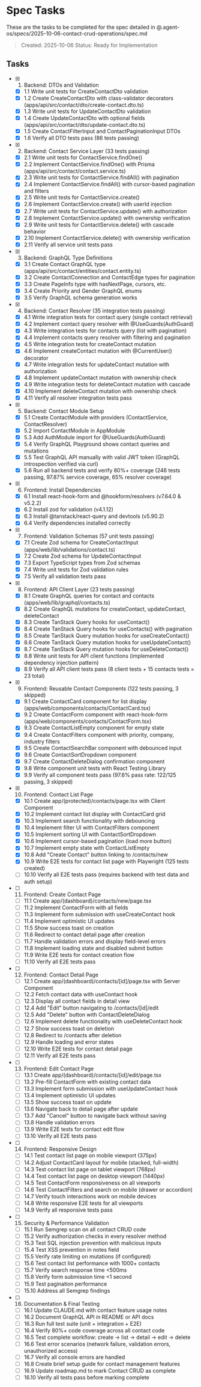 # Spec Tasks

These are the tasks to be completed for the spec detailed in @.agent-os/specs/2025-10-06-contact-crud-operations/spec.md

> Created: 2025-10-06
> Status: Ready for Implementation

## Tasks

- [x] 1. Backend: DTOs and Validation
  - [x] 1.1 Write unit tests for CreateContactDto validation
  - [x] 1.2 Create CreateContactDto with class-validator decorators (apps/api/src/contact/dto/create-contact.dto.ts)
  - [x] 1.3 Write unit tests for UpdateContactDto validation
  - [x] 1.4 Create UpdateContactDto with optional fields (apps/api/src/contact/dto/update-contact.dto.ts)
  - [x] 1.5 Create ContactFilterInput and ContactPaginationInput DTOs
  - [x] 1.6 Verify all DTO tests pass (86 tests passing)

- [x] 2. Backend: Contact Service Layer (33 tests passing)
  - [x] 2.1 Write unit tests for ContactService.findOne()
  - [x] 2.2 Implement ContactService.findOne() with Prisma (apps/api/src/contact/contact.service.ts)
  - [x] 2.3 Write unit tests for ContactService.findAll() with pagination
  - [x] 2.4 Implement ContactService.findAll() with cursor-based pagination and filters
  - [x] 2.5 Write unit tests for ContactService.create()
  - [x] 2.6 Implement ContactService.create() with userId injection
  - [x] 2.7 Write unit tests for ContactService.update() with authorization
  - [x] 2.8 Implement ContactService.update() with ownership verification
  - [x] 2.9 Write unit tests for ContactService.delete() with cascade behavior
  - [x] 2.10 Implement ContactService.delete() with ownership verification
  - [x] 2.11 Verify all service unit tests pass

- [x] 3. Backend: GraphQL Type Definitions
  - [x] 3.1 Create Contact GraphQL type (apps/api/src/contact/entities/contact.entity.ts)
  - [x] 3.2 Create ContactConnection and ContactEdge types for pagination
  - [x] 3.3 Create PageInfo type with hasNextPage, cursors, etc.
  - [x] 3.4 Create Priority and Gender GraphQL enums
  - [x] 3.5 Verify GraphQL schema generation works

- [x] 4. Backend: Contact Resolver (35 integration tests passing)
  - [x] 4.1 Write integration tests for contact query (single contact retrieval)
  - [x] 4.2 Implement contact query resolver with @UseGuards(AuthGuard)
  - [x] 4.3 Write integration tests for contacts query (list with pagination)
  - [x] 4.4 Implement contacts query resolver with filtering and pagination
  - [x] 4.5 Write integration tests for createContact mutation
  - [x] 4.6 Implement createContact mutation with @CurrentUser() decorator
  - [x] 4.7 Write integration tests for updateContact mutation with authorization
  - [x] 4.8 Implement updateContact mutation with ownership check
  - [x] 4.9 Write integration tests for deleteContact mutation with cascade
  - [x] 4.10 Implement deleteContact mutation with ownership check
  - [x] 4.11 Verify all resolver integration tests pass

- [x] 5. Backend: Contact Module Setup
  - [x] 5.1 Create ContactModule with providers (ContactService, ContactResolver)
  - [x] 5.2 Import ContactModule in AppModule
  - [x] 5.3 Add AuthModule import for @UseGuards(AuthGuard)
  - [x] 5.4 Verify GraphQL Playground shows contact queries and mutations
  - [x] 5.5 Test GraphQL API manually with valid JWT token (GraphQL introspection verified via curl)
  - [x] 5.6 Run all backend tests and verify 80%+ coverage (246 tests passing, 97.87% service coverage, 65% resolver coverage)

- [x] 6. Frontend: Install Dependencies
  - [x] 6.1 Install react-hook-form and @hookform/resolvers (v7.64.0 & v5.2.2)
  - [x] 6.2 Install zod for validation (v4.1.12)
  - [x] 6.3 Install @tanstack/react-query and devtools (v5.90.2)
  - [x] 6.4 Verify dependencies installed correctly

- [x] 7. Frontend: Validation Schemas (57 unit tests passing)
  - [x] 7.1 Create Zod schema for CreateContactInput (apps/web/lib/validations/contact.ts)
  - [x] 7.2 Create Zod schema for UpdateContactInput
  - [x] 7.3 Export TypeScript types from Zod schemas
  - [x] 7.4 Write unit tests for Zod validation rules
  - [x] 7.5 Verify all validation tests pass

- [x] 8. Frontend: API Client Layer (23 tests passing)
  - [x] 8.1 Create GraphQL queries for contact and contacts (apps/web/lib/graphql/contacts.ts)
  - [x] 8.2 Create GraphQL mutations for createContact, updateContact, deleteContact
  - [x] 8.3 Create TanStack Query hooks for useContact()
  - [x] 8.4 Create TanStack Query hooks for useContacts() with pagination
  - [x] 8.5 Create TanStack Query mutation hooks for useCreateContact()
  - [x] 8.6 Create TanStack Query mutation hooks for useUpdateContact()
  - [x] 8.7 Create TanStack Query mutation hooks for useDeleteContact()
  - [x] 8.8 Write unit tests for API client functions (implemented dependency injection pattern)
  - [x] 8.9 Verify all API client tests pass (8 client tests + 15 contacts tests = 23 total)

- [x] 9. Frontend: Reusable Contact Components (122 tests passing, 3 skipped)
  - [x] 9.1 Create ContactCard component for list display (apps/web/components/contacts/ContactCard.tsx)
  - [x] 9.2 Create ContactForm component with react-hook-form (apps/web/components/contacts/ContactForm.tsx)
  - [x] 9.3 Create ContactListEmpty component for empty state
  - [x] 9.4 Create ContactFilters component with priority, company, industry filters
  - [x] 9.5 Create ContactSearchBar component with debounced input
  - [x] 9.6 Create ContactSortDropdown component
  - [x] 9.7 Create ContactDeleteDialog confirmation component
  - [x] 9.8 Write component unit tests with React Testing Library
  - [x] 9.9 Verify all component tests pass (97.6% pass rate: 122/125 passing, 3 skipped)

- [x] 10. Frontend: Contact List Page
  - [x] 10.1 Create app/(protected)/contacts/page.tsx with Client Component
  - [x] 10.2 Implement contact list display with ContactCard grid
  - [x] 10.3 Implement search functionality with debouncing
  - [x] 10.4 Implement filter UI with ContactFilters component
  - [x] 10.5 Implement sorting UI with ContactSortDropdown
  - [x] 10.6 Implement cursor-based pagination (load more button)
  - [x] 10.7 Implement empty state with ContactListEmpty
  - [x] 10.8 Add "Create Contact" button linking to /contacts/new
  - [x] 10.9 Write E2E tests for contact list page with Playwright (125 tests created)
  - [ ] 10.10 Verify all E2E tests pass (requires backend with test data and auth setup)

- [ ] 11. Frontend: Create Contact Page
  - [ ] 11.1 Create app/(dashboard)/contacts/new/page.tsx
  - [ ] 11.2 Implement ContactForm with all fields
  - [ ] 11.3 Implement form submission with useCreateContact hook
  - [ ] 11.4 Implement optimistic UI updates
  - [ ] 11.5 Show success toast on creation
  - [ ] 11.6 Redirect to contact detail page after creation
  - [ ] 11.7 Handle validation errors and display field-level errors
  - [ ] 11.8 Implement loading state and disabled submit button
  - [ ] 11.9 Write E2E tests for contact creation flow
  - [ ] 11.10 Verify all E2E tests pass

- [ ] 12. Frontend: Contact Detail Page
  - [ ] 12.1 Create app/(dashboard)/contacts/[id]/page.tsx with Server Component
  - [ ] 12.2 Fetch contact data with useContact hook
  - [ ] 12.3 Display all contact fields in detail view
  - [ ] 12.4 Add "Edit" button navigating to /contacts/[id]/edit
  - [ ] 12.5 Add "Delete" button with ContactDeleteDialog
  - [ ] 12.6 Implement delete functionality with useDeleteContact hook
  - [ ] 12.7 Show success toast on deletion
  - [ ] 12.8 Redirect to /contacts after deletion
  - [ ] 12.9 Handle loading and error states
  - [ ] 12.10 Write E2E tests for contact detail page
  - [ ] 12.11 Verify all E2E tests pass

- [ ] 13. Frontend: Edit Contact Page
  - [ ] 13.1 Create app/(dashboard)/contacts/[id]/edit/page.tsx
  - [ ] 13.2 Pre-fill ContactForm with existing contact data
  - [ ] 13.3 Implement form submission with useUpdateContact hook
  - [ ] 13.4 Implement optimistic UI updates
  - [ ] 13.5 Show success toast on update
  - [ ] 13.6 Navigate back to detail page after update
  - [ ] 13.7 Add "Cancel" button to navigate back without saving
  - [ ] 13.8 Handle validation errors
  - [ ] 13.9 Write E2E tests for contact edit flow
  - [ ] 13.10 Verify all E2E tests pass

- [ ] 14. Frontend: Responsive Design
  - [ ] 14.1 Test contact list page on mobile viewport (375px)
  - [ ] 14.2 Adjust ContactCard layout for mobile (stacked, full-width)
  - [ ] 14.3 Test contact list page on tablet viewport (768px)
  - [ ] 14.4 Test contact list page on desktop viewport (1440px)
  - [ ] 14.5 Test ContactForm responsiveness on all viewports
  - [ ] 14.6 Test ContactFilters and search on mobile (drawer or accordion)
  - [ ] 14.7 Verify touch interactions work on mobile devices
  - [ ] 14.8 Write responsive E2E tests for all viewports
  - [ ] 14.9 Verify all responsive tests pass

- [ ] 15. Security & Performance Validation
  - [ ] 15.1 Run Semgrep scan on all contact CRUD code
  - [ ] 15.2 Verify authorization checks in every resolver method
  - [ ] 15.3 Test SQL injection prevention with malicious inputs
  - [ ] 15.4 Test XSS prevention in notes field
  - [ ] 15.5 Verify rate limiting on mutations (if configured)
  - [ ] 15.6 Test contact list performance with 1000+ contacts
  - [ ] 15.7 Verify search response time <500ms
  - [ ] 15.8 Verify form submission time <1 second
  - [ ] 15.9 Test pagination performance
  - [ ] 15.10 Address all Semgrep findings

- [ ] 16. Documentation & Final Testing
  - [ ] 16.1 Update CLAUDE.md with contact feature usage notes
  - [ ] 16.2 Document GraphQL API in README or API docs
  - [ ] 16.3 Run full test suite (unit + integration + E2E)
  - [ ] 16.4 Verify 80%+ code coverage across all contact code
  - [ ] 16.5 Test complete workflow: create → list → detail → edit → delete
  - [ ] 16.6 Test error scenarios (network failure, validation errors, unauthorized access)
  - [ ] 16.7 Verify all console errors are handled
  - [ ] 16.8 Create brief setup guide for contact management features
  - [ ] 16.9 Update roadmap.md to mark Contact CRUD as complete
  - [ ] 16.10 Verify all tests pass before marking complete
